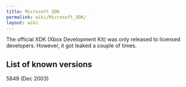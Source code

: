 ```yaml
---
title: Microsoft XDK
permalink: wiki/Microsoft_XDK/
layout: wiki
---
```


The official XDK (Xbox Development Kit) was only released to licensed
developers. However, it got leaked a couple of times.

List of known versions
----------------------

5849 (Dec 2003)
